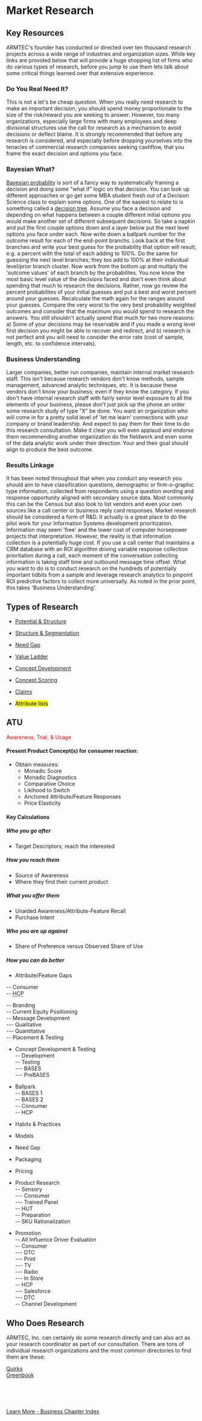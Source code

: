 
# Market Research 


## Key Resources
ARMTEC's founder has conducted or directed over ten thousand research projects across a wide range of industries and organization sizes.  While key links are provided below that will provide a huge shopping list of firms who do various types of research, before you jump to use them lets talk about some critical things learned over that extensive experience.

### Do You Real Need It?
This is not a let's be cheap question.  When you really need research to make an important decision, you should spend money proportionate to the size of the risk/reward you are seeking to answer.  However, too many organizations, especially large firms with many employees and deep divisional structures use the call for research as a mechanism to avoid decisions or deflect blame.  It is strongly recommended that before any research is considered, and especially before dropping yourselves into the tenacles of commercial research companies seeking cashflow, that you frame the exact decision and options you face.

### Bayesian What?
[Bayesian probablity](https://en.wikipedia.org/wiki/Bayesian_probability) is sort of a fancy way to systematically framing a decision and doing some "what if" logic on that decision.  You can look up different approaches or go get some MBA student fresh out of a Decision Science class to explain some options.  One of the easiest to relate to is something called a [decision tree](https://en.wikipedia.org/wiki/Decision_tree).  Assume you face a decision and depending on what happens between a couple different initial options you would make another set of different subsequent decisions.  So take a napkin and put the first couple options down and a layer below put the next level options you face under each.  Now write down a ballpark number for the outcome result for each of the end-point branchs.  Look back at the first branches and write your best guess for the probability that option will result; e.g. a percent with the total of each adding to 100%.  Do the same for guessing the next level branches; they too add to 100% at their individual level/prior branch cluster.  Now work from the bottom up and multiply the 'outcome values' of each branch by the probabilites.  You now know the most basic level value of the decisions faced and don't even think about spending that much to research the decisions.  Rather, now go review the percent probabilites of your initial guesses and put a best and worst percent around your guesses.  Recalculate the math again for the ranges around your guesses.  Compare the very worst to the very best probability weighted outcomes and consider that the maximum you would spend to research the answers.  You still shouldn't actually spend that much for two more reasons: a) Some of your decisions may be reservable and if you made a wrong level first decision you might be able to recover and redirect, and b) research is not perfect and you will need to consider the error rate (cost of sample, length, etc. to confidence intervals).

### Business Understanding
Larger companies, better run companies, maintain internal market research staff.  This isn't because research vendors don't know methods, sample management, advanced analytic techniques, etc.  It is because these vendors don't know your business; even if they know the category.  If you don't have internal research staff with fairly senior level exposure to all the elements of your business, please don't just pick up the phone an order some research study of type "X" be done.  You want an organization who will come in for a pretty solid level of 'let me learn' connections with your company or brand leadership.  And expect to pay them for their time to do this research consultation.  Make it clear you will even applaud and endorse them recommending another organization do the fieldwork and even some of the data analytic work under their direction.  Your and their goal should align to produce the best outcome.

### Results Linkage
It has been noted throughout that when you conduct any research you should aim to have classification questions, demographic or firm-o-graphic type information, collected from respondents using a question wording and response opportunity aligned with secondary source data.  Most commonly this can be the Census but also look to list vendors and even your own sources like a call center or business reply card responses.  Market research should be considered a form of R&D.  It actually is a great place to do the pilot work for your Information Systems development prioritization.  Information may seem 'free' and the lower cost of computer horsepower projects that interpretation.  However, the reality is that information collection is a potentially huge cost.  If you use a call center that maintains a CRM database with an ROI algorithm driving variable response collection prioritation during a call, each moment of the conversation collecting information is taking staff time and outbound message time offset.  What you want to do is to conduct research on the hundreds of potentially important tidbits from a sample and leverage research analytics to pinpoint ROI predictive factors to collect more universally.  As noted in the prior point, this takes 'Business Understanding'.

## Types of Research
- [Potential & Structure](../business/potential.md)
- [Structure & Segmentation](../business/segmentation.md)
- [Need Gap](../business/needgap.md)
- [Value Ladder](../business/ladder.md)
- [Concept Development](../business/concept.md)
- [Concept Scoring](../business/conceptquestions.md)
- [Claims](../business/claims.md)


- <mark>Attribute lists</mark><br>

## ATU
<font color=red>Awareness, Trial, & Usage</font>
#### Present Product Concept(s) for consumer reaction:<br>
- Obtain measures:<br>
  - Monadic Score<br>
  - Monadic Diagnostics<br> 
  - Comparative Choice<br>
  - Likihood to Switch<br>
  - Anchored Attribute/Feature Responses<br>
  - Price Elasticity<br>
#### Key Calculations
##### Who you go after
- Target Descriptors; reach the interested<br>
##### How you reach them
- Source of Awareness<br>
- Where they find their current product<br>
##### What you offer them
- Unaided Awareness/Attribute-Feature Recall<br>
- Purchase Intent<br>
##### Who you are up against
- Share of Preference versus Observed Share of Use<br>
##### How you can do better
- Attribute/Feature Gaps<br>



--	Consumer<br>
--  <abbr title="Health Care Provider">HCP</abbr><br>

--	Branding<br>
--	Current Equity Positioning<br>
--	Message Development<br>
---		Qualitative<br>
---		Quantitative<br>
--	Placement & Testing<br>
- Concept Development & Testing<br>
--	Development<br>
--	Testing<br>
---		BASES<br>
---			PreBASES	<br>
- Ballpark<br>
--			BASES 1<br>
--			BASES 2<br>
--		Consumer<br>
--		HCP<br>
- Habits & Practices<br>
- Models<br>
- Need Gap<br>
- Packaging<br>
- Pricing<br>
- Product Research<br>
--	Sensory<br>
---		Consumer<br>
---		Trained Panel<br>
--	HUT<br>
--	Preparation<br>
--	SKU Rationalization<br>


- Promotion<br>
--	All Influence Driver Evaluation<br>
--	Consumer<br>
---		DTC<br>
---		Print<br>
---		TV<br>
---		Radio<br>
---		In Store<br>
--	HCP<br>
---		Salesforce<br>
---		DTC<br>
--	Channel Development<br>




## Who Does Research

ARMTEC, Inc. can certainly do some research directly and can also act as your research coordinator as part of our consultation.  There are tons of individual research organizations and the most common directories to find them are these:

[Quirks](https://www.quirks.com/)<br>
[Greenbook](https://www.greenbook.org/)



<br>
<br>
<br>

[Learn More - Business Chapter Index](/chapters.md#business)
